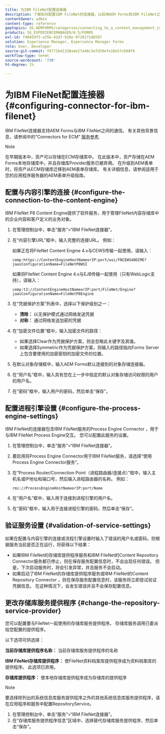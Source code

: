 ```yaml
---
title: 为IBM FileNet配置连接器
description: 了解如何配置IBM FileNet的连接器，以启用AEM Forms和IBM FileNet之间的通信。
contentOwner: admin
content-type: reference
geptopics: SG_AEMFORMS/categories/connecting_to_a_content_management_system
products: SG_EXPERIENCEMANAGER/6.5/FORMS
exl-id: f4045df5-a35b-41d7-910e-971017148597
solution: Experience Manager, Experience Manager Forms
role: User, Developer
source-git-commit: f6771bd1338a4e27a48c3efd39efe18e57cb98f9
workflow-type: tm+mt
source-wordcount: '730'
ht-degree: 1%

---
```


# 为IBM FileNet配置连接器 {#configuring-connector-for-ibm-filenet}

IBM FileNet连接器支持AEM Forms与IBM FileNet之间的通信。 有关其他背景信息，请参阅中的“Connectors for ECM” [服务参考](https://www.adobe.com/go/learn_aemforms_services_63).

>[!NOTE]
>
>在早期版本中，资产可以存储在ECM存储库中。 在此版本中，资产存储在AEM Forms本地存储库中，并且存储库Provider服务已被弃用。 在升级到AEM表单时，将资产从ECM存储库迁移到AEM表单存储库。 有关详细信息，请参阅适用于您的应用程序服务器的AEM表单升级指南。

## 配置与内容引擎的连接 {#configure-the-connection-to-the-content-engine}

IBM FileNet P8 Content Engine提供了软件服务，用于管理FileNet内容存储库中的企业内容和客户定义的业务对象。

1. 在管理控制台中，单击“服务”>“IBM FileNet连接器”。
1. 在“内容引擎URL”框中，输入完整的连接URL。 例如：

   如果正在将FileNet Content Engine 4.x与CEWS传输一起使用，请输入：

   `cemp:https://ContentEngineHostNameorIP:port/wsi/FNCEWS40DIME?jaasConfigurationName=FileNetP8WSI`

   如果将FileNet Content Engine 4.x与EJB传输一起使用（只有WebLogic支持），请输入：

   `cemp:t3://ContentEngineHostNameorIP:port/FileNet/Engine?jaasConfigurationName=FileNetP8Engine`

1. 在“凭据保护方案”列表中，选择以下保护级别之一：

   * **清除：** 以无保护模式通过网络发送凭据
   * **对称：** 通过网络发送加密的凭据

1. 在“加密文件位置”框中，输入加密文件的路径：

   * 如果选择Clear作为凭据保护方案，则会忽略此关键字及其值。
   * 如果选择Symmetric作为凭据保护方案，则输入的路径指向Forms Server上包含要使用的加密密钥的加密文件的位置。

1. 在默认对象存储框中，输入AEM Forms默认连接到的对象存储连接器。
1. 在“用户名”框中，输入具有您在上一步中指定的默认对象存储访问权限的用户的用户名。
1. 在“密码”框中，输入用户的密码，然后单击“保存”。

## 配置进程引擎设置 {#configure-the-process-engine-settings}

IBM FileNet的连接器包含IBM FileNet服务的Process Engine Connector ，用于与IBM FileNet Process Engine交互。 您可以配置此服务的设置。

1. 在管理控制台中，单击“服务”>“IBM FileNet连接器”。
1. 要启用将Process Engine Connector用于IBM FileNet服务，请选择“使用Process Engine Connector服务”。
1. 在“Process Router/Connection Point（进程路由器/连接点）”框中，输入主机名或IP地址和端口号，然后输入进程路由器的名称。 例如：

   `rmi://ProcessEngineHostNameorIP:port/Name`

1. 在“用户名”框中，输入用于连接到进程引擎的用户名。
1. 在“密码”框中，输入用于连接进程引擎的密码，然后单击“保存”。

## 验证服务设置 {#validation-of-service-settings}

如果在配置与内容引擎的连接或流程引擎设置时输入了错误的用户名或密码，则根据服务当前是否正在运行，将获得以下结果：

* 如果IBM FileNet的存储库提供程序服务和IBM FileNet的Content Repository Connector服务都已停止，则在保存服务配置信息时，不会出现任何错误。 但是，下次启动服务时，将会引发异常，并且服务不会启动。
* 如果启动了IBM FileNet的存储库提供程序服务或IBM FileNet的Content Repository Connector ，则在保存服务配置信息时，该服务将立即尝试验证凭据信息。 在这种情况下，会发生错误并且不会保存配置信息。

## 更改存储库服务提供程序 {#change-the-repository-service-provider}

您可以配置要与FileNet一起使用的存储库服务提供程序。 存储库服务调用已委派给您配置的提供程序。

以下选项可供选择：

**当前存储库提供程序名称：** 当前存储库服务提供程序的名称

**IBM FileNet存储库提供程序：** 使FileNet资料档案库提供程序成为资料档案库的提供程序。 此选项已弃用。

**存储库提供程序：** 使本地存储库提供程序成为存储库的提供程序

>[!NOTE]
>
>要选择除列出的系统信息库服务提供程序之外的其他系统信息库服务提供程序，请在应用程序和服务中配置RepositoryService。 <!-- Fix broken link(See Managing Services) -->

1. 在管理控制台中，单击“服务”>“IBM FileNet连接器”。
1. 在“存储库服务提供程序信息”区域中，选择替代存储库服务提供程序，然后单击“保存”。

